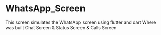 # WhatsApp_Screen
This screen simulates the WhatsApp screen using flutter and dart Where was built Chat Screen &amp; Status Screen &amp; Calls Screen
